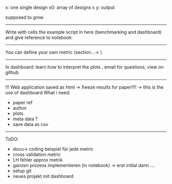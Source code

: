 x: one single design
x0: array of designs x
y: output 

supposed to grow 

---
Write with cells the example script in here (benchmarking and dashboard)
and give reference to notebook

---
You can define your own metric (section...-> )

---
In dashboard: learn how to interpret the plots , email for questions, view on github 

---
!!! Web application saved as html -> freeze results for paper!!!! -> this is the use of dashboard
What i need:
- paper ref 
- author 
- plots
- meta data ? 
- save data as csv 
---
ToDO:
- docu-> coding beispiel für jede metric 
- cross validation metric 
- LH fehler approx metrik
- ganzen prozess implementieren (in notebook) -> erst initial dann ....
- setup git 
- neues projekt mit dashboard

